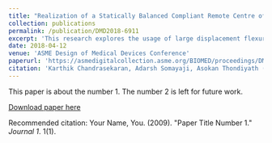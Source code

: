 ```yaml
---
title: "Realization of a Statically Balanced Compliant Remote Centre of Motion Mechanism for Robotic Surgery"
collection: publications
permalink: /publication/DMD2018-6911
excerpt: 'This research explores the usage of large displacement flexural joints in developing a remote centre of motion mechanism for robot assisted minimally invasive surgery so as to prevent wear, backlash, loss of haptic feedback and need for lubrication. As the mechanism is monolithic, sensorless force estimation by using current is possible. A methodology for static balancing of the mechanism is also described.'
date: 2018-04-12
venue: 'ASME Design of Medical Devices Conference'
paperurl: 'https://asmedigitalcollection.asme.org/BIOMED/proceedings/DMD2018/40789/V001T07A011/271886'
citation: 'Karthik Chandrasekaran, Adarsh Somayaji, Asokan Thondiyath (2018). &quot;Realization of a Statically Balanced Compliant Remote Centre of Motion Mechanism for Robotic Surgery &quot; <i>ASME Design of Medical Devices Conference</i>.'
---
```

This paper is about the number 1. The number 2 is left for future work.

[Download paper here](https://asmedigitalcollection.asme.org/BIOMED/proceedings/DMD2018/40789/V001T07A011/271886)

Recommended citation: Your Name, You. (2009). "Paper Title Number 1." <i>Journal 1</i>. 1(1).
